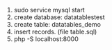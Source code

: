 
1. sudo service mysql start
2. create database:  datatablestest
3. create table: datatables_demo
4. insert records. (file table.sql)
5. php -S localhost:8000



